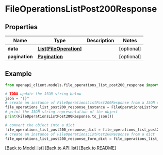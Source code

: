 # FileOperationsListPost200Response


## Properties

Name | Type | Description | Notes
------------ | ------------- | ------------- | -------------
**data** | [**List[FileOperation]**](FileOperation.md) |  | [optional] 
**pagination** | [**Pagination**](Pagination.md) |  | [optional] 

## Example

```python
from openapi_client.models.file_operations_list_post200_response import FileOperationsListPost200Response

# TODO update the JSON string below
json = "{}"
# create an instance of FileOperationsListPost200Response from a JSON string
file_operations_list_post200_response_instance = FileOperationsListPost200Response.from_json(json)
# print the JSON string representation of the object
print(FileOperationsListPost200Response.to_json())

# convert the object into a dict
file_operations_list_post200_response_dict = file_operations_list_post200_response_instance.to_dict()
# create an instance of FileOperationsListPost200Response from a dict
file_operations_list_post200_response_form_dict = file_operations_list_post200_response.from_dict(file_operations_list_post200_response_dict)
```
[[Back to Model list]](../README.md#documentation-for-models) [[Back to API list]](../README.md#documentation-for-api-endpoints) [[Back to README]](../README.md)


